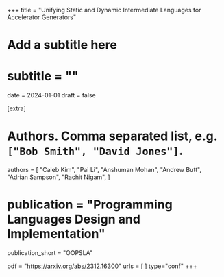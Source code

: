 +++
title = "Unifying Static and Dynamic Intermediate Languages for Accelerator Generators"
# Add a subtitle here
# subtitle = ""
date = 2024-01-01
draft = false

[extra]
# Authors. Comma separated list, e.g. `["Bob Smith", "David Jones"]`.
authors = [
  "Caleb Kim",
  "Pai Li",
  "Anshuman Mohan",
  "Andrew Butt",
  "Adrian Sampson",
  "Rachit Nigam",
]

# publication = "Programming Languages Design and Implementation"
publication_short = "OOPSLA"

pdf = "https://arxiv.org/abs/2312.16300"
urls = [ ]
type="conf"
+++
